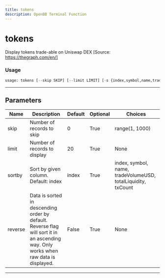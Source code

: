 ```yaml
---
title: tokens
description: OpenBB Terminal Function
---
```


# tokens

Display tokens trade-able on Uniswap DEX [Source: https://thegraph.com/en/]

### Usage

```python
usage: tokens [--skip SKIP] [--limit LIMIT] [-s {index,symbol,name,tradeVolumeUSD,totalLiquidity,txCount}] [-r]
```

---

## Parameters

| Name | Description | Default | Optional | Choices |
| ---- | ----------- | ------- | -------- | ------- |
| skip | Number of records to skip | 0 | True | range(1, 1000) |
| limit | Number of records to display | 20 | True | None |
| sortby | Sort by given column. Default: index | index | True | index, symbol, name, tradeVolumeUSD, totalLiquidity, txCount |
| reverse | Data is sorted in descending order by default. Reverse flag will sort it in an ascending way. Only works when raw data is displayed. | False | True | None |
---

